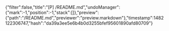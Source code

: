 {"filter":false,"title":"[P] /README.md","undoManager":{"mark":-1,"position":-1,"stack":[]},"preview":{"path":"/README.md","previewer":"preview.markdown"},"timestamp":1482122306747,"hash":"da39a3ee5e6b4b0d3255bfef95601890afd80709"}